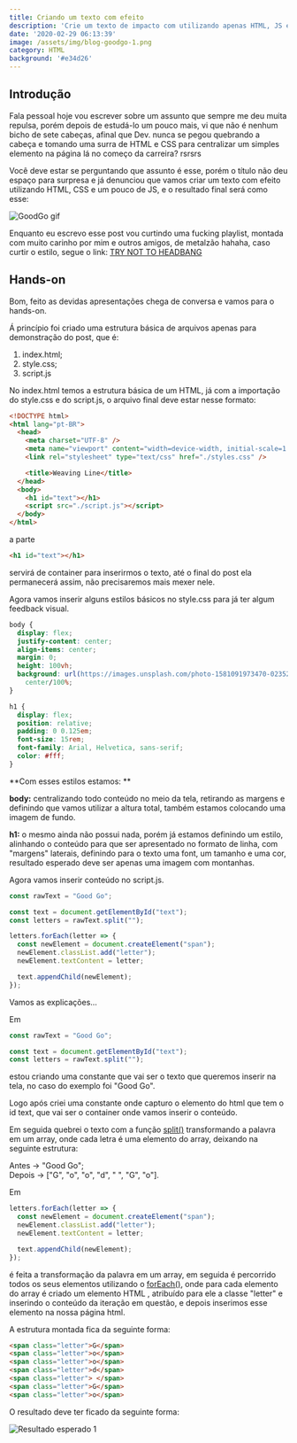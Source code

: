 ```yaml
---
title: Criando um texto com efeito
description: 'Crie um texto de impacto com utilizando apenas HTML, JS e CSS'
date: '2020-02-29 06:13:39'
image: /assets/img/blog-goodgo-1.png
category: HTML
background: '#e34d26'
---
```

## Introdução

Fala pessoal hoje vou escrever sobre um assunto que sempre me deu muita repulsa, porém depois de estudá-lo um pouco mais, vi que não é nenhum bicho de sete cabeças, afinal que Dev. nunca se pegou quebrando a cabeça e tomando uma surra de HTML e CSS para centralizar um simples elemento na página lá no começo da carreira? rsrsrs

Você deve estar se perguntando que assunto é esse, porém o título não deu espaço para surpresa e já denunciou que vamos criar um texto com efeito utilizando HTML, CSS e um pouco de JS, e o resultado final será como esse: 

![GoodGo gif](/assets/img/GoodGo.gif)

Enquanto eu escrevo esse post vou curtindo uma fucking playlist, montada com muito carinho por mim e outros amigos, de metalzão hahaha,
caso curtir o estilo, segue o link: [TRY NOT TO HEADBANG](spotify:playlist:6NMCqtg2Q9MoFBeRzLVNXo)

## Hands-on

Bom, feito as devidas apresentações chega de conversa e vamos para o hands-on.

Á princípio foi criado uma estrutura básica de arquivos apenas para demonstração do post, que é:

1. index.html;
2. style.css;
3. script.js

No index.html temos a estrutura básica de um HTML, já com a importação do style.css e do script.js, o arquivo final deve estar nesse formato:

```html
<!DOCTYPE html>
<html lang="pt-BR">
  <head>
    <meta charset="UTF-8" />
    <meta name="viewport" content="width=device-width, initial-scale=1.0" />
    <link rel="stylesheet" type="text/css" href="./styles.css" />

    <title>Weaving Line</title>
  </head>
  <body>
    <h1 id="text"></h1>
    <script src="./script.js"></script>
  </body>
</html>
```

a parte
```html
<h1 id="text"></h1>
```
servirá de container para inserirmos o texto, até o final do post ela permanecerá assim, não precisaremos mais mexer nele.

Agora vamos inserir alguns estilos básicos no style.css para já ter algum feedback visual.

```css
body {
  display: flex;
  justify-content: center;
  align-items: center;
  margin: 0;
  height: 100vh;
  background: url(https://images.unsplash.com/photo-1581091973470-023528f664f1?ixlib=rb-1.2.1&ixid=eyJhcHBfaWQiOjEyMDd9&auto=format&fit=crop&w=889&q=80%20889w)
    center/100%;
}

h1 {
  display: flex;
  position: relative;
  padding: 0 0.125em;
  font-size: 15rem;
  font-family: Arial, Helvetica, sans-serif;
  color: #fff;
}
```

**Com esses estilos estamos: ** </br>

**body:** 
 centralizando todo conteúdo no meio da tela, retirando as margens e  definindo que vamos utilizar a altura total, também estamos colocando uma imagem de fundo.

**h1:**
 o mesmo ainda não possui nada, porém já estamos definindo um estilo, alinhando o conteúdo para que ser apresentado no formato de linha, com "margens" laterais, definindo para o texto uma font, um tamanho e uma cor, resultado esperado deve ser apenas uma imagem com montanhas.

Agora vamos inserir conteúdo no script.js.
```javascript
const rawText = "Good Go";

const text = document.getElementById("text");
const letters = rawText.split("");

letters.forEach(letter => {
  const newElement = document.createElement("span");
  newElement.classList.add("letter");
  newElement.textContent = letter;

  text.appendChild(newElement);
});
```

Vamos as explicações... </br>

Em
```javascript
const rawText = "Good Go";

const text = document.getElementById("text");
const letters = rawText.split("");
```
estou criando uma constante que vai ser o texto que queremos inserir na tela, no caso do exemplo foi "Good Go".

Logo após criei uma constante onde capturo o elemento do html que tem o id text, que vai ser o container onde vamos inserir o conteúdo.

Em seguida quebrei o texto com a função [split()](https://developer.mozilla.org/pt-BR/docs/Web/JavaScript/Reference/Global_Objects/String/split) transformando a palavra em um array, onde cada letra é uma elemento do array, deixando na seguinte estrutura:

Antes -> "Good Go"; </br>
Depois -> ["G", "o", "o", "d", " ", "G", "o"].

Em
```javascript
letters.forEach(letter => {
  const newElement = document.createElement("span");
  newElement.classList.add("letter");
  newElement.textContent = letter;

  text.appendChild(newElement);
});
```

é feita a transformação da palavra em um array, em seguida é percorrido todos os seus elementos utilizando o [forEach()](https://developer.mozilla.org/pt-BR/docs/Web/JavaScript/Reference/Global_Objects/Array/forEach), onde para cada elemento do array é criado um elemento HTML <span>, atribuído para ele a classe "letter" e inserindo o conteúdo da iteração em questão, e depois inserimos esse elemento na nossa página html.

A estrutura montada fica da seguinte forma:
```html
<span class="letter">G</span>
<span class="letter">o</span>
<span class="letter">o</span>
<span class="letter">d</span>
<span class="letter"> </span>
<span class="letter">G</span>
<span class="letter">o</span>
```

O resultado deve ter ficado da seguinte forma:

![Resultado esperado 1](/assets/img/blog-goodgo-1.png)


